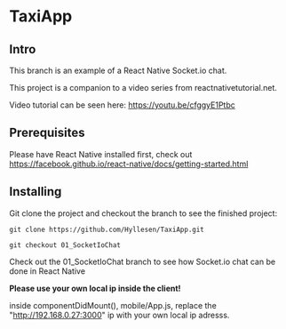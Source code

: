 # TaxiApp 

## Intro 

This branch is an example of a React Native Socket.io chat.

This project is a companion to a video series from reactnativetutorial.net.

Video tutorial can be seen here: https://youtu.be/cfggyE1Ptbc

## Prerequisites

Please have React Native installed first, check out https://facebook.github.io/react-native/docs/getting-started.html

## Installing

Git clone the project and checkout the branch to see the finished project:

``git clone https://github.com/Hyllesen/TaxiApp.git``

``git checkout 01_SocketIoChat``

Check out the 01_SocketIoChat branch to see how Socket.io chat can be done in React Native

**Please use your own local ip inside the client!** 

inside componentDidMount(), mobile/App.js, replace the "http://192.168.0.27:3000" ip with your own local ip adresss.
